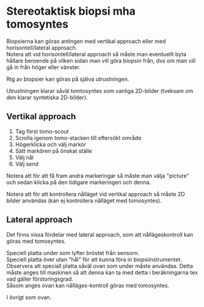 # Stereotaktisk biopsi mha tomosyntes

Biopsierna kan göras antingen med vertikal approach eller med horisontell/lateral approach.  
Notera att vid horisontell/lateral approach så måste man eventuellt byta hållare beroende på vilken sidan man vill
göra biopsin från, dvs om man vill gå in från höger eller vänster.

Rtg av biopsier kan göras på själva utrustningen.

Utrustningen klarar såväl tomtosyntes som vanliga 2D-bilder (tveksam om den klarar syntetiska 2D-bilder).

## Vertikal approach

1. Tag först tomo-scout
1. Scrolla igenom tomo-stacken till eftersökt område
1. Högerklicka och välj markör
1. Sätt markören på önskat ställe
1. Välj nål
1. Välj send

Notera att för att få fram andra markeringar så måste man välja "picture" och sedan klicka på den tidigare markeringen och denna.

Notera att för att kontrollera nålläget vid vertikal approach så måste 2D bilder användas (kan ej kontrollera nålläget med tomosyntes).


## Lateral approach

Det finns vissa fördelar med lateral approach, som att nållägeskontroll kan göras med tomosyntes.

Speciell platta under som lyfter bröstet från sensorn.  
Speciell platta över utan "hål" för att kunna föra in biopsiinstrumentet.  
Observera att speciall platta såväl ovan som under måste användas. Detta måste anges till maskinen så att denna kan ta med detta i beräkningarna tex vad gäller förstoringsgrad.  
Såsom anges ovan kan nålläges-kontroll göras med tomosyntes.


I övrigt som ovan.


